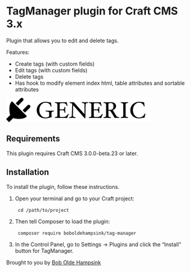 # TagManager plugin for Craft CMS 3.x

Plugin that allows you to edit and delete tags.

Features:
 - Create tags (with custom fields)
 - Edit tags (with custom fields)
 - Delete tags
 - Has hook to modify element index html, table attributes and sortable attributes

![Screenshot](resources/img/plugin-logo.png)

## Requirements

This plugin requires Craft CMS 3.0.0-beta.23 or later.

## Installation

To install the plugin, follow these instructions.

1. Open your terminal and go to your Craft project:

        cd /path/to/project

2. Then tell Composer to load the plugin:

        composer require boboldehampsink/tag-manager

3. In the Control Panel, go to Settings → Plugins and click the “Install” button for TagManager.

Brought to you by [Bob Olde Hampsink](https://github.com/boboldehampsink)
